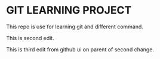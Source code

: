 # GIT LEARNING PROJECT
This repo is use for learning git and different command.

This is second edit.

This is third edit from github ui on parent of second change.
